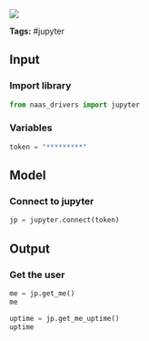 <a href="https://app.naas.ai/user-redirect/naas/downloader?url=https://raw.githubusercontent.com/jupyter-naas/awesome-notebooks/master/Jupyter/Jupyter_Get_user_information.ipynb" target="_parent"><img src="https://naasai-public.s3.eu-west-3.amazonaws.com/open_in_naas.svg"/></a>

**Tags:** #jupyter

## Input

### Import library


```python
from naas_drivers import jupyter
```

### Variables


```python
token = "*********"
```

## Model

### Connect to jupyter


```python
jp = jupyter.connect(token)
```

## Output

### Get the user


```python
me = jp.get_me()
me
```


```python
uptime = jp.get_me_uptime()
uptime
```
